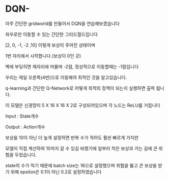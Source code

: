 # DQN-
아주 간단한 gridworld를 만들어서 DQN을 연습해보겠습니다

좌우로만 이동할 수 있는 간단한 그리드월드입니다

[2, 0, -1, -2 ,10] 이렇게 보상이 주어진 상태이며

1번 자리에서 시작합니다.(보상이 0인 곳)

벽에 부딪히면 제자리에 머물며 -2점, 정상적으로 이동할때는 -1점입니다

우리는 제일 오른쪽(4번)으로 이동해야 최적인 것을 알고있습니다.

q-learning과 간단한 Q-Network로 어떻게 최적의 정책이 되는지 실행하면 출력 됩니다.

이 모델은 신경망이 5 X 16 X 16 X 2로 구성되어있으며 각 노드는 ReLU를 거칩니다

Input : State개수

Output : Action개수

보상을 10이 아닌 더 높게 설정하면 반복 수가 적어도 훨씬 빠르게 가지만 

모델이 직접 계산하여 10까지 갈 수 있길 바랬기에 일부러 적은 보상과 가는 길에 큰 위험을 두었습니다.

state의 수가 적기 때문에 batch size는 16으로 설정했으며 위험을 뚫고 큰 보상을 받기 위해 epsilon은 0.1이 아닌 0.2로 설정하였습니다

